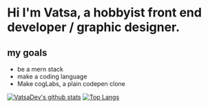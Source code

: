 # Hi I'm Vatsa, a hobbyist front end developer / graphic designer.
## my goals
 - be a mern stack
 - make a coding language
 - Make cogLabs, a plain codepen clone
 
 [![VatsaDev's github stats](https://github-readme-stats.vercel.app/api?username=VatsaDev&show_icons=true&theme=radical)](https://github.com/anuraghazra/github-readme-stats)
 [![Top Langs](https://github-readme-stats.vercel.app/api/top-langs/?username=VatsaDev)](https://github.com/anuraghazra/github-readme-stats)
 
